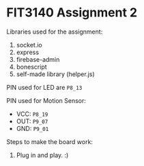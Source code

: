 # FIT3140 Assignment 2

Libraries used for the assignment:
1. socket.io
2. express
3. firebase-admin
4. bonescript
5. self-made library (helper.js)

PIN used for LED are `P8_13`

PIN used for Motion Sensor:

- VCC: `P8_19`
- OUT: `P9_07`
- GND: `P9_01`

Steps to make the board work:
1. Plug in and play. :)
